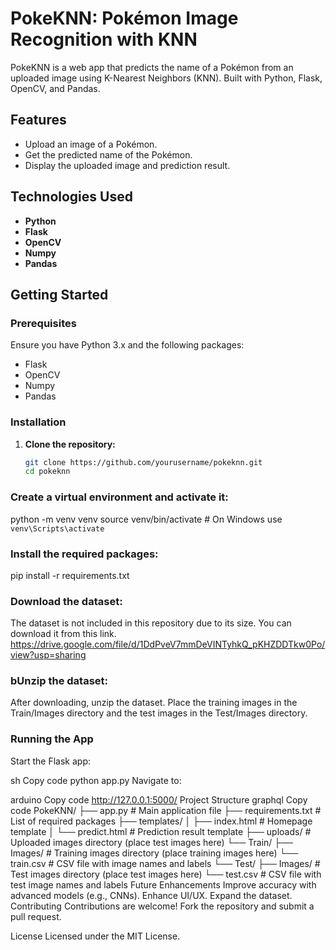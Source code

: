 # PokeKNN: Pokémon Image Recognition with KNN

PokeKNN is a web app that predicts the name of a Pokémon from an uploaded image using K-Nearest Neighbors (KNN). Built with Python, Flask, OpenCV, and Pandas.

## Features
- Upload an image of a Pokémon.
- Get the predicted name of the Pokémon.
- Display the uploaded image and prediction result.

## Technologies Used
- **Python**
- **Flask**
- **OpenCV**
- **Numpy**
- **Pandas**

## Getting Started

### Prerequisites
Ensure you have Python 3.x and the following packages:
- Flask
- OpenCV
- Numpy
- Pandas

### Installation
1. **Clone the repository:**
   ```sh
   git clone https://github.com/yourusername/pokeknn.git
   cd pokeknn

### Create a virtual environment and activate it:


python -m venv venv
source venv/bin/activate  # On Windows use `venv\Scripts\activate`

### Install the required packages:

pip install -r requirements.txt

### Download the dataset:
The dataset is not included in this repository due to its size. You can download it from this link.
https://drive.google.com/file/d/1DdPveV7mmDeVINTyhkQ_pKHZDDTkw0Po/view?usp=sharing

### bUnzip the dataset:
After downloading, unzip the dataset. Place the training images in the Train/Images directory and the test images in the Test/Images directory.

### Running the App
Start the Flask app:

sh
Copy code
python app.py
Navigate to:

arduino
Copy code
http://127.0.0.1:5000/
Project Structure
graphql
Copy code
PokeKNN/
├── app.py               # Main application file
├── requirements.txt     # List of required packages
├── templates/
│   ├── index.html       # Homepage template
│   └── predict.html     # Prediction result template
├── uploads/             # Uploaded images directory (place test images here)
└── Train/
    ├── Images/          # Training images directory (place training images here)
    └── train.csv        # CSV file with image names and labels
└── Test/
    ├── Images/          # Test images directory (place test images here)
    └── test.csv         # CSV file with test image names and labels
Future Enhancements
Improve accuracy with advanced models (e.g., CNNs).
Enhance UI/UX.
Expand the dataset.
Contributing
Contributions are welcome! Fork the repository and submit a pull request.

License
Licensed under the MIT License.
